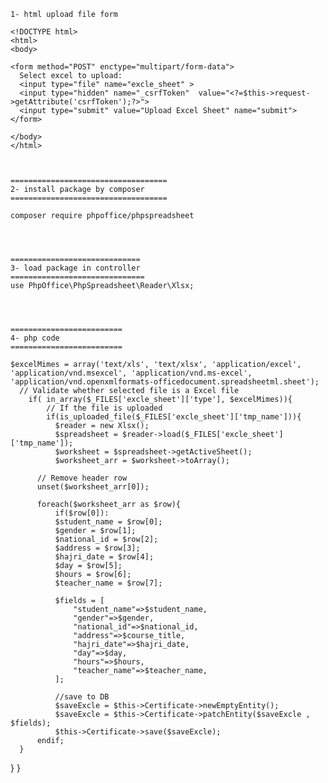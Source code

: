 

    1- html upload file form  
     
    <!DOCTYPE html>
    <html>
    <body>
    
    <form method="POST" enctype="multipart/form-data">
      Select excel to upload:
      <input type="file" name="excle_sheet" >
      <input type="hidden" name="_csrfToken"  value="<?=$this->request->getAttribute('csrfToken');?>">
      <input type="submit" value="Upload Excel Sheet" name="submit">
    </form>
    
    </body>
    </html>
    
    
    
    ===================================
    2- install package by composer 
    ===================================
    
    composer require phpoffice/phpspreadsheet
    
    
    
    
    =============================
    3- load package in controller 
    ==============================
    use PhpOffice\PhpSpreadsheet\Reader\Xlsx;
    
    
    
    
    =========================
    4- php code 
    =========================
    
    $excelMimes = array('text/xls', 'text/xlsx', 'application/excel', 'application/vnd.msexcel', 'application/vnd.ms-excel', 'application/vnd.openxmlformats-officedocument.spreadsheetml.sheet'); 
      // Validate whether selected file is a Excel file 
        if( in_array($_FILES['excle_sheet']['type'], $excelMimes)){ 
            // If the file is uploaded 
            if(is_uploaded_file($_FILES['excle_sheet']['tmp_name'])){ 
              $reader = new Xlsx(); 
              $spreadsheet = $reader->load($_FILES['excle_sheet']['tmp_name']); 
              $worksheet = $spreadsheet->getActiveSheet();  
              $worksheet_arr = $worksheet->toArray(); 
      
          // Remove header row 
          unset($worksheet_arr[0]); 
  
          foreach($worksheet_arr as $row){ 
              if($row[0]):
              $student_name = $row[0]; 
              $gender = $row[1]; 
              $national_id = $row[2]; 
              $address = $row[3]; 
              $hajri_date = $row[4]; 
              $day = $row[5]; 
              $hours = $row[6]; 
              $teacher_name = $row[7]; 
              
              $fields = [
                  "student_name"=>$student_name,
                  "gender"=>$gender,
                  "national_id"=>$national_id,
                  "address"=>$course_title,
                  "hajri_date"=>$hajri_date,
                  "day"=>$day,
                  "hours"=>$hours,
                  "teacher_name"=>$teacher_name,
              ];
  
              //save to DB 
              $saveExcle = $this->Certificate->newEmptyEntity();
              $saveExcle = $this->Certificate->patchEntity($saveExcle , $fields);
              $this->Certificate->save($saveExcle);
          endif;
      }


  }
  }



